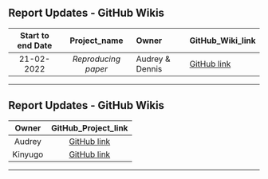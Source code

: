 
Report Updates - GitHub Wikis
---

Start to end Date |  Project_name | Owner | GitHub_Wiki_link 
:---: | :---: | :--- | :--- 
21-02-2022| *Reproducing paper* | Audrey & Dennis | [GitHub link]()
---

Report Updates - GitHub Wikis
---

Owner | GitHub_Project_link 
:---: | :---: 
Audrey | [GitHub link]()
Kinyugo | [GitHub link](https://github.com/users/Kinyugo/projects/1)
---
